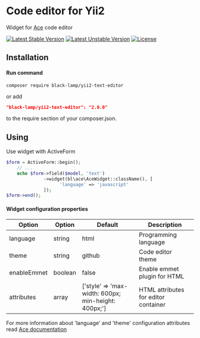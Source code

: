 # Code editor for Yii2
Widget for [Ace](https://ace.c9.io) code editor

[![Latest Stable Version](https://poser.pugx.org/black-lamp/yii2-text-editor/version)](https://packagist.org/packages/black-lamp/yii2-text-editor)
[![Latest Unstable Version](https://poser.pugx.org/black-lamp/yii2-text-editor/v/unstable)](//packagist.org/packages/black-lamp/yii2-text-editor)
[![License](https://poser.pugx.org/black-lamp/yii2-text-editor/license)](https://packagist.org/packages/black-lamp/yii2-text-editor)

Installation
------------
#### Run command
```
composer require black-lamp/yii2-text-editor
```
or add
```json
"black-lamp/yii2-text-editor": "2.0.0"
```
to the require section of your composer.json.

Using
-----
Use widget with ActiveForm
```php
$form = ActiveForm::begin();
    // ...
    echo $form->field($model, 'text')
              ->widget(bl\ace\AceWidget::className(), [
                    'language' => 'javascript'
              ]);
$form->end();
```
#### Widget configuration properties
| Option | Option | Default | Description |
|---|---|---|---|
|language|string|html|Programming language| 
|theme|string|github|Code editor theme|
|enableEmmet|boolean|false|Enable emmet plugin for HTML|
|attributes|array|['style' => 'max-width: 600px; min-height: 400px;']|HTML attributes for editor container|

For more information about 'language' and 'theme' configuration attributes read [Ace documentation](https://ace.c9.io/#nav=howto)